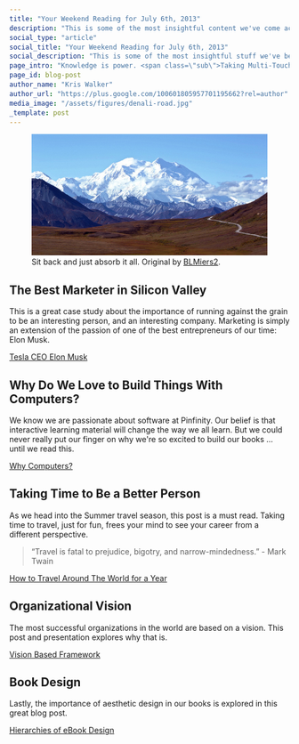 ```yaml
---
title: "Your Weekend Reading for July 6th, 2013"
description: "This is some of the most insightful content we've come across recently."
social_type: "article"
social_title: "Your Weekend Reading for July 6th, 2013"
social_description: "This is some of the most insightful stuff we've been reading recently about iBooks, medicine, marketing, and life in general."
page_intro: "Knowledge is power. <span class=\"sub\">Taking Multi-Touch textbooks to the next level.</span>"
page_id: blog-post
author_name: "Kris Walker"
author_url: "https://plus.google.com/100601805957701195662?rel=author"
media_image: "/assets/figures/denali-road.jpg"
_template: post
---
```


<figure class="span">
	<img src="/assets/figures/denali-road.jpg" width="700px" alt="A crazy staircase sculpture" />
	<figcaption>
		Sit back and just absorb it all.
		Original by <a href="http://www.flickr.com/photos/blmiers2/">BLMiers2</a>.
	</figcaption>
</figure>

## The Best Marketer in Silicon Valley
This is a great case study about the importance of running against the grain
to be an interesting person, and an interesting company. Marketing is simply
an extension of the passion of one of the best entrepreneurs of our time: Elon Musk.

[Tesla CEO Elon Musk](http://blog.hubspot.com/tesla-ceo-elon-musk-best-silicon-valley-marketer)

## Why Do We Love to Build Things With Computers?
We know we are passionate about software at Pinfinity. Our belief is that interactive
learning material will change the way we all learn. But we could never really put our
finger on why we're so excited to build our books ... until we read this.

[Why Computers?](http://dropdownmenu.tumblr.com/post/52026611111/why-computers)

## Taking Time to Be a Better Person
As we head into the Summer travel season, this post is a must read. Taking time to
travel, just for fun, frees your mind to see your career from a different perspective.

> “Travel is fatal to prejudice, bigotry, and narrow-mindedness.” - Mark Twain

[How to Travel Around The World for a Year](http://blog.alexmaccaw.com/how-to-travel-around-the-world-for-a-year/)

## Organizational Vision
The most successful organizations in the world are based on a vision.
This post and presentation explores why that is.

[Vision Based Framework](http://moz.com/rand/vision-based-framework/)

## Book Design
Lastly, the importance of aesthetic design in our books is explored in this great blog post.

[Hierarchies of eBook Design](http://www.baldurbjarnason.com/notes/hierarchies-of-ebook-design/)
